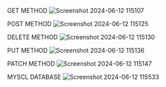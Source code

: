 GET METHOD
![Screenshot 2024-06-12 115107](https://github.com/Marselllniiboyy/Nodejs-CRUD-Assignment/assets/122382388/50f01d1d-1012-4026-9507-d0f5ea685d1c)

POST METHOD
![Screenshot 2024-06-12 115125](https://github.com/Marselllniiboyy/Nodejs-CRUD-Assignment/assets/122382388/ef9336d7-acee-4d0f-be6c-be1e3df498e6)

DELETE METHOD
![Screenshot 2024-06-12 115130](https://github.com/Marselllniiboyy/Nodejs-CRUD-Assignment/assets/122382388/29dd829e-5417-496d-80d0-6633f36f912c)

PUT METHOD 
![Screenshot 2024-06-12 115136](https://github.com/Marselllniiboyy/Nodejs-CRUD-Assignment/assets/122382388/fc41788f-b6d1-46ff-a57d-48fa43e7f070)

PATCH METHOD
![Screenshot 2024-06-12 115147](https://github.com/Marselllniiboyy/Nodejs-CRUD-Assignment/assets/122382388/e17c9427-2d06-4e24-8ab4-35f60f215b35)

MYSCL DATABASE
![Screenshot 2024-06-12 115533](https://github.com/Marselllniiboyy/Nodejs-CRUD-Assignment/assets/122382388/0cbcce54-f5c8-4ab5-857f-028821e95341)

